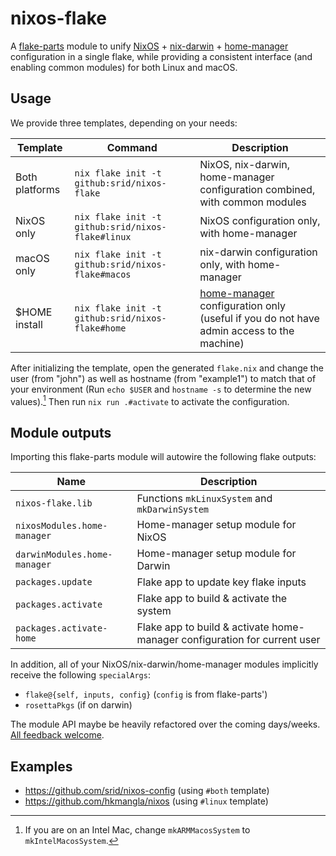 # nixos-flake

A [flake-parts](https://flake.parts/) module to unify [NixOS](https://nixos.org/manual/nixos/stable/) + [nix-darwin](https://github.com/LnL7/nix-darwin) + [home-manager] configuration in a single flake, while providing a consistent interface (and enabling common modules) for both Linux and macOS.

[home-manager]: https://github.com/nix-community/home-manager

## Usage

We provide three templates, depending on your needs:

|Template | Command | Description |
| -- | -------- | ----------- |
| Both platforms | `nix flake init -t github:srid/nixos-flake` | NixOS, nix-darwin, home-manager configuration combined, with common modules |
| NixOS only | `nix flake init -t github:srid/nixos-flake#linux` | NixOS configuration only, with home-manager |
| macOS only | `nix flake init -t github:srid/nixos-flake#macos` | nix-darwin configuration only, with home-manager |
| $HOME install | `nix flake init -t github:srid/nixos-flake#home` | [home-manager] configuration only (useful if you do not have admin access to the machine) |

After initializing the template, open the generated `flake.nix` and change the user (from "john") as well as hostname (from "example1") to match that of your environment (Run `echo $USER` and `hostname -s` to determine the new values).[^intel] Then run `nix run .#activate` to activate the configuration.

[^intel]: If you are on an Intel Mac, change `mkARMMacosSystem` to `mkIntelMacosSystem`.

## Module outputs

Importing this flake-parts module will autowire the following flake outputs:

| Name                         | Description                                    |
| ---------------------------- | ---------------------------------------------- |
| `nixos-flake.lib`             | Functions `mkLinuxSystem` and `mkDarwinSystem` |
| `nixosModules.home-manager`  | Home-manager setup module for NixOS            |
| `darwinModules.home-manager` | Home-manager setup module for Darwin           |
| `packages.update`            | Flake app to update key flake inputs            |
| `packages.activate`          | Flake app to build & activate the system       |
| `packages.activate-home`          | Flake app to build & activate home-manager configuration for current user       |

In addition, all of your NixOS/nix-darwin/home-manager modules implicitly receive the following `specialArgs`:

- `flake@{self, inputs, config}` (`config` is from flake-parts')
- `rosettaPkgs` (if on darwin)

The module API maybe be heavily refactored over the coming days/weeks. [All feedback welcome](https://github.com/srid/nixos-flake/issues/new).

## Examples

- https://github.com/srid/nixos-config (using `#both` template)
- https://github.com/hkmangla/nixos (using `#linux` template)
